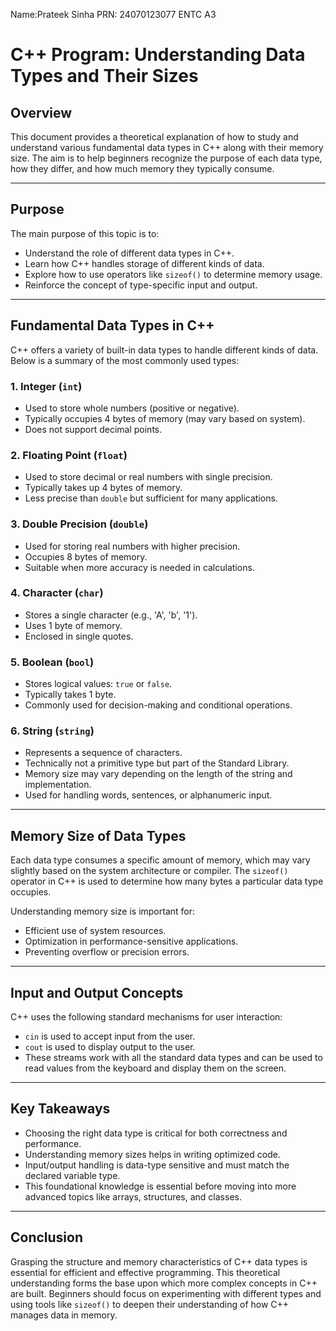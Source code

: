 Name:Prateek Sinha
PRN: 24070123077
ENTC A3
# C++ Program: Understanding Data Types and Their Sizes

## Overview

This document provides a theoretical explanation of how to study and understand various fundamental data types in C++ along with their memory size. The aim is to help beginners recognize the purpose of each data type, how they differ, and how much memory they typically consume.

---

## Purpose

The main purpose of this topic is to:

- Understand the role of different data types in C++.
- Learn how C++ handles storage of different kinds of data.
- Explore how to use operators like `sizeof()` to determine memory usage.
- Reinforce the concept of type-specific input and output.

---

## Fundamental Data Types in C++

C++ offers a variety of built-in data types to handle different kinds of data. Below is a summary of the most commonly used types:

### 1. Integer (`int`)

- Used to store whole numbers (positive or negative).
- Typically occupies 4 bytes of memory (may vary based on system).
- Does not support decimal points.

### 2. Floating Point (`float`)

- Used to store decimal or real numbers with single precision.
- Typically takes up 4 bytes of memory.
- Less precise than `double` but sufficient for many applications.

### 3. Double Precision (`double`)

- Used for storing real numbers with higher precision.
- Occupies 8 bytes of memory.
- Suitable when more accuracy is needed in calculations.

### 4. Character (`char`)

- Stores a single character (e.g., 'A', 'b', '1').
- Uses 1 byte of memory.
- Enclosed in single quotes.

### 5. Boolean (`bool`)

- Stores logical values: `true` or `false`.
- Typically takes 1 byte.
- Commonly used for decision-making and conditional operations.

### 6. String (`string`)

- Represents a sequence of characters.
- Technically not a primitive type but part of the Standard Library.
- Memory size may vary depending on the length of the string and implementation.
- Used for handling words, sentences, or alphanumeric input.

---

## Memory Size of Data Types

Each data type consumes a specific amount of memory, which may vary slightly based on the system architecture or compiler. The `sizeof()` operator in C++ is used to determine how many bytes a particular data type occupies.

Understanding memory size is important for:

- Efficient use of system resources.
- Optimization in performance-sensitive applications.
- Preventing overflow or precision errors.

---

## Input and Output Concepts

C++ uses the following standard mechanisms for user interaction:

- `cin` is used to accept input from the user.
- `cout` is used to display output to the user.
- These streams work with all the standard data types and can be used to read values from the keyboard and display them on the screen.

---

## Key Takeaways

- Choosing the right data type is critical for both correctness and performance.
- Understanding memory sizes helps in writing optimized code.
- Input/output handling is data-type sensitive and must match the declared variable type.
- This foundational knowledge is essential before moving into more advanced topics like arrays, structures, and classes.

---

## Conclusion

Grasping the structure and memory characteristics of C++ data types is essential for efficient and effective programming. This theoretical understanding forms the base upon which more complex concepts in C++ are built. Beginners should focus on experimenting with different types and using tools like `sizeof()` to deepen their understanding of how C++ manages data in memory.
